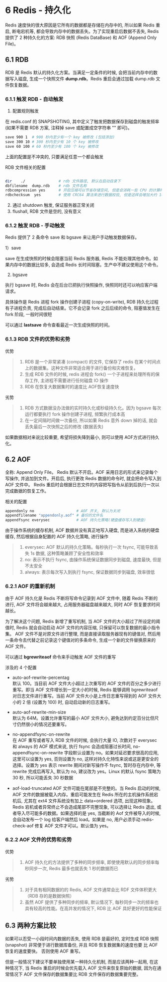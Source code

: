 # 6 Redis - 持久化

Redis 速度快的很大原因是它所有的数据都是存储在内存中的, 所以如果 Redis 重启, 断电宕机等, 都会导致内存中的数据丢失。为了实现重启后数据不丢失, Redis 提供了 2 种持久化的方案: RDB 快照 (Redis DataBase) 和 AOF (Append Only File)。

## 6.1 RDB

RDB 是 Redis 默认的持久化方案。当满足一定条件的时候, 会把当前内存中的数据写入磁盘, 生成一个快照文件 **dump.rdb**。Redis 重启会通过加载 dump.rdb 文件恢复数据。

### 6.1.1 触发 RDB - 自动触发

1) 配置规则触发

在 redis.conf 的 SNAPSHOTING, 其中定义了触发把数据保存到磁盘的触发频率 (如果不需要 RDB 方案, 注释掉 save 或配置成空字符串 "" 即可)。

```sh
save 900 1  # 900 秒内至少有一个 key 被修改 (包括添加)
save 300 10 # 300 秒内至少有 10 个 key 被修改
save 60 100 # 60 秒内至少有 100 个 key 被修改
```
上面的配置是不冲突的, 只要满足任意一个都会触发

RDB 文件相关的配置

```sh

dir    ./               # rdb 文件路径, 默认在启动目录下
dbfilename  dump.rdb    # rdb 文件名称
rdbcompression yes      # 开启压缩可以节省存储空间, 但是会消耗一些 CPU 的计算时间, 默认开启
rdbchecksum  yes        # 使用 CRC64 算法来进行数据校验, 但是这样会增加大约 10% 的性能消耗, 默认开启
```


2) 通过 shutdown 触发, 保证服务器正常关闭
3) flushall, RDB 文件是空的, 没有意义

### 6.1.2  触发 RDB - 手动触发

Redis 提供了 2 条命令 save 和 bgsave 来让用户手动触发数据保存。

1）save

save 在生成快照的时候会阻塞当前 Redis 服务器, Redis 不能处理其他命令。如果内存中的数据比较多, 会造成 Redis 长时间阻塞。生产中不建议使用这个命令。

2) bgsave

执行 bgsave 时, Redis 会在后台已把执行快照操作, 快照同时还可以响应客户端请求。

具体操作是 Redis 进程 fork 操作创建子进程 (copy-on-write), RDB 持久化过程有子进程负责, 完成后自动结束。它不会记录 fork 之后后续的命令, 阻塞值发生在 fork 阶段, 一般时间很短

可以通过 **lastsave** 命令查看最近一次生成快照的时间。

### 6.1.3 RDB 文件的优势和劣势

优势
> 1. RDB 是一个非常紧凑 (compact) 的文件, 它保存了 redis 在某个时间点上的数据集。这种文件非常适合用于进行备份和灾难恢复。
> 2. 生成 RDB 文件的时候, redis 进程会 fork() 一个子进程来处理所有的保存工作, 主进程不需要进行任何磁盘 IO 操作
> 3. RDB 在恢复大数据集时的速度比 AOF恢复速度快

劣势
> 1. RDB 方式数据没办法做的实时持久化或秒级持久化。因为 bgsave 每次运行都要执行 fork 操作创建子进程, 频繁执行成本高
> 2. 在一定间隔时间做一次备份, 所以如果 Redis 意外 down 掉的话, 就会丢失最后一次快照之后的修改 (数据丢失)

如果数据相对来说比较重要, 希望将损失降到最小, 则可以使用 AOF方式进行持久化。

## 6.2 AOF

全称: Append Only File。 Redis 默认不开启。AOF 采用日志的形式来记录每个写操作, 并追加到文件。开启后, 执行更改 Redis 数据的命令时, 就会把命令写入到 AOF 文件中。 Redis 重启时会根据日志文件的内容把写指令从前到后执行一次以完成数据的恢复工作。

相关的配置

```sh
appendonly no                   # AOF 开关, 默认为关闭
appendfilename "appendonly.aof" # 备份的文件名
appendfsync everysec            # AOF 持久化策略(硬盘缓存写入到硬盘) 
```

由于操作系统的缓存机制, AOF 数据并没有真正地写入硬盘, 而是进入系统的硬盘缓存, 然后根据自身配置的 AOF 持久化策略, 进行操作

> 1. everysec: AOF 默认的持久化策略。每秒执行一次 fsync, 可能导致丢失 1s 数据, 这种策略兼顾了安全性和效率
> 2. no: 表示不执行 fsync, 由操作系统保证数据同步到磁盘, 速度最快, 但是不太安全
> 3. always: 表示每次写入到执行 fsync, 保证数据同步到磁盘, 效率很低

### 6.2.1 AOF 的重新机制

由于 AOF 持久化是 Redis 不断将写命令记录到 AOF 文件中, 随着 Redis 不断的进行, AOF 文件将会越来越大, 占用服务器磁盘越来越大, 同时 AOF 恢复要求时间越长。

为了解决这个问题, Redis 新增了重写机制, 当 AOF 文件的大小超过了所设定的阈值时, Redis 就会自动启动 AOF 文件的内容压缩, 只保留可以恢复数据的最小指令集。 AOF 文件不是对原文件进行整理, 而是直接读取服务器现有的键值对, 然后用一条命令去代替之前记录这个键值对的多条命令, 生成一个新的文件替换原来的 AOF 文件。

可以通过 **bgrewriteaof** 命令来手动触发 AOF 文件的重写

涉及的 4 个配置

* auto-aof-rewrite-percentag  
默认 100。当目前 AOF 文件大小超过上次重写的 AOF 文件的百分之多少进行重写。即当 AOF 文件增长到一定大小的时候, Redis 能够调用 bgrewriteaof 对日志文件进行重写。当前 AOF 文件大小是上传日志重写得到的 AOF 文件大小的 2 倍 (设置为 100) 时, 自动启动新的日志重写。

* auto-aof-rewrite-min-size  
默认为 64M。设置允许重写的最小 AOF 文件大小, 避免达到约定百分比但尺寸仍然很小的情况还要重写。

* no-appendfsync-on-rewrite  
在 AOF 重写或者写入 RDB 文件的时候, 会执行大量 IO, 次数对于 everysec 和 always 的 AOF 模式来说, 执行 fsync 会造成阻塞过长时间, no-appendfsync-on-rewrite 字段默认设置为 no。如果对延迟要求很高的应用, 这里可以设置为 yes, 否则设置为 no, 这样对持久化特性来说或这是更安全的选择。设置为 yes 表示 rewrite 期间对新写操作不 fsync, 暂时存在内存中, 等 rewrite 完成后再写入, 默认为 no, 建议改为 yes。Linux 的默认 fsync 策略为 30 秒, 所以可能丢失 30 秒数据

* aof-load-truncated
AOF 文件可能在尾部是不完整的。当 Redis 启动的时候, AOF 文件的数据被载入内存。重启可能发生在 Redis 所在的主机操作系统宕机后, 尤其在 ext4 文件系统没有加上 data=ordered 选项, 出现这种现象。Redis 宕机或者异常终止不会造成尾部不完整现象, 可以选择让 Redis 退出, 或者导入尽可能多的数据。如果选择的是 yes, 当截断的 Aof 文件被导入的时候, 会自动发布一个 log 给客户端然后 load。如果是 no, 用户必须手动 redis-check-aof 修复 AOF 文件才可以。默认值为 yes。

### 6.2.2 AOF 文件的优势和劣势

优势  
> 1. AOF 持久化的方法提供了多种的同步频率, 即使使用默认的同步频率每秒同步一次, Redis 最多也就丢失 1 秒的数据而已

劣势  
> 1. 对于具有相同数据的的 Redis, AOF 文件通常会比 RDF 文件体积更大 （RDB 存的是数据快照）
> 2. 虽然 AOF 提供了多种同步的频率, 默认情况下, 每秒同步一次的频率也具有较高的性能。在高并发的情况下, RDB 比 AOF 具好更好的性能保证

## 6.3 两种方案比较

如果可以忍受一小段时间内数据的丢失, 使用 RDB 是最好的, 定时生成 RDB 快照 (snapshot) 非常便于进行数据库备份, 并且 RDB 恢复数据集的速度也要 比 AOF 恢复的速度要快。 否则使用 AOF 重写。  

但是一般情况下建议不要单独使用某一种持久化机制, 而是应该两种一起用, 在这种情况下, 当 Redis 重启的时候会优先载入 AOF 文件来恢复原始的数据, 因为在通常情况下 AOF 文件保存的数据集要比 RDB 文件保存的数据集要完整。